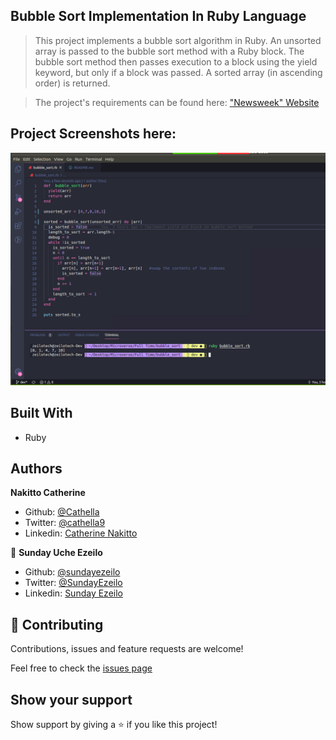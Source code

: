 ## Bubble Sort Implementation In Ruby Language

> This project implements a bubble sort algorithm in Ruby. An unsorted array is passed to the bubble sort method with a Ruby block. The bubble sort method then passes execution to a block using the yield keyword, but only if a block was passed. A sorted array (in ascending order) is returned.

>The project's requirements can be found here: ["Newsweek" Website](http://newsweek.com/)

## Project Screenshots here:

![screenshot](screenshot.png)

## Built With

- Ruby

## Authors

**Nakitto Catherine**

- Github: [@Cathella](https://github.com/Cathella)
- Twitter: [@cathella9](https://twitter.com/cathella9)
- Linkedin: [Catherine Nakitto](https://www.linkedin.com/in/catherine-nakitto-51ba2a40/)

👤 **Sunday Uche Ezeilo**

- Github: [@sundayezeilo](https://github.com/ezeilo-su)
- Twitter: [@SundayEzeilo](https://twitter.com/SundayEzeilo)
- Linkedin: [Sunday Ezeilo](https://www.linkedin.com/in/sunday-ezeilo-a6a67664/)

## 🤝 Contributing

Contributions, issues and feature requests are welcome!

Feel free to check the [issues page](https://github.com/ezeilo-su/bubble_sort/issues)

## Show your support

Show support by giving a ⭐️ if you like this project!

